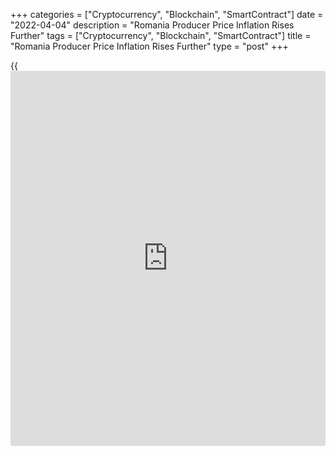 +++
categories = ["Cryptocurrency", "Blockchain", "SmartContract"]
date = "2022-04-04"
description = "Romania Producer Price Inflation Rises Further"
tags = ["Cryptocurrency", "Blockchain", "SmartContract"]
title = "Romania Producer Price Inflation Rises Further"
type = "post"
+++

{{<iframe id="large-banner" src="https://www.bounty.group/#slide=1.0" width="100%" height="600" scrolling="no" style="border: 0px solid rgb(216, 221, 230); border-radius: 3px;">}}

Romania's producer prices continued to increase at a sharp pace in
February, data from the National Institute of Statistics showed on
Monday.

The producer price index increased 43.83 percent year-on-year in
February, following a 43.00 percent rise in January.

Prices in the domestic market increased 57.61 percent yearly in February
and those in the non-domestic market rose 20.15 percent.

Among the main industrial groups, prices for energy accelerated 229.0
percent annually in February. Prices for intermediate goods and capital
goods increased by 30.87 percent and 10.78 percent, respectively.

Prices for durable consumer goods gained 16.68 percent and those for
non-durable consumer goods rose 9.65 percent.

On a month-on-month basis, producer prices rose 1.60 percent in
February.

For comments and feedback [contact](https://www.playgroundfx.com/contact/): editorial@rtt[news](https://www.letsplayfx.com/blog/forex-news-website/).com

[Economic News][1]

 **What parts of the world are seeing the best (and worst) economic
performances lately? Click[here][2] to check out our [Econ Scorecard][2]
and find out! See up-to-the-moment [ranking](https://www.playgroundfx.com/blog/crypto-exchange-ranking/)s for the best and worst
performers in [GDP][2], [unemployment rate][3], [inflation][4] and much
more.**

   1. www.rtt[news](https://www.letsplayfx.com/blog/forex-news-website/).com/Content/EconomicNews.aspx
   2. www.rtt[news](https://www.letsplayfx.com/blog/forex-news-website/).com/economic-scorecard/world-rank/GDP/highest-performance.aspx
   3. www.rtt[news](https://www.letsplayfx.com/blog/forex-news-website/).com/economic-scorecard/world-rank/unemployment-rate/lowest-performance.aspx
   4. www.rtt[news](https://www.letsplayfx.com/blog/forex-news-website/).com/economic-scorecard/world-rank/CPI/highest-performance.aspx